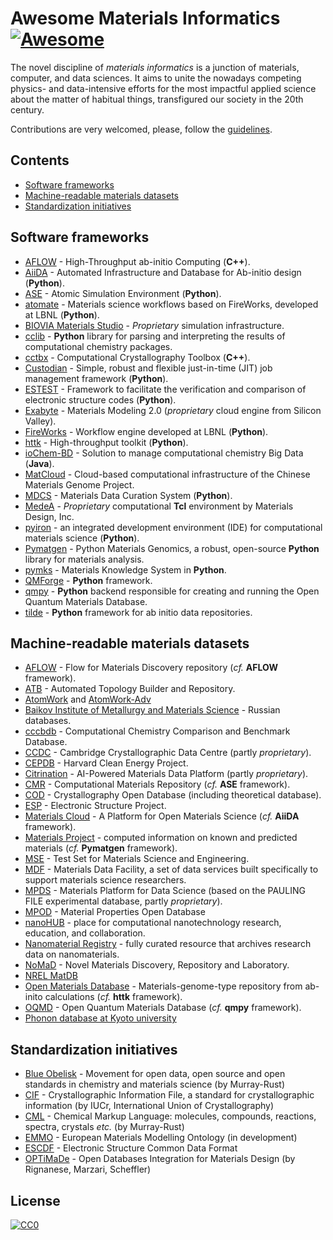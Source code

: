# Awesome Materials Informatics [![Awesome](https://cdn.rawgit.com/sindresorhus/awesome/d7305f38d29fed78fa85652e3a63e154dd8e8829/media/badge.svg)](https://github.com/sindresorhus/awesome)

The novel discipline of _materials informatics_ is a junction of materials, computer, and data sciences. It aims to unite the nowadays competing physics- and data-intensive efforts for the most impactful applied science about the matter of habitual things, transfigured our society in the 20th century.

Contributions are very welcomed, please, follow the [guidelines](/CONTRIBUTING.md).


## Contents

- [Software frameworks](#software-frameworks)
- [Machine-readable materials datasets](#machine-readable-materials-datasets)
- [Standardization initiatives](#standardization-initiatives)


## Software frameworks

- [AFLOW](http://materials.duke.edu/AFLOW) - High-Throughput ab-initio Computing (**C++**).
- [AiiDA](http://aiida.net) - Automated Infrastructure and Database for Ab-initio design (**Python**).
- [ASE](https://wiki.fysik.dtu.dk/ase) - Atomic Simulation Environment (**Python**).
- [atomate](https://hackingmaterials.github.io/atomate) - Materials science workflows based on FireWorks, developed at LBNL (**Python**).
- [BIOVIA Materials Studio](http://accelrys.com/products/collaborative-science/biovia-materials-studio) - _Proprietary_ simulation infrastructure.
- [cclib](http://cclib.github.io) - **Python** library for parsing and interpreting the results of computational chemistry packages.
- [cctbx](https://cctbx.github.io) - Computational Crystallography Toolbox (**C++**).
- [Custodian](https://github.com/materialsproject/custodian) - Simple, robust and flexible just-in-time (JIT) job management framework (**Python**).
- [ESTEST](http://estest.ucdavis.edu) - Framework to facilitate the verification and comparison of electronic structure codes (**Python**).
- [Exabyte](http://exabyte.io) - Materials Modeling 2.0 (_proprietary_ cloud engine from Silicon Valley).
- [FireWorks](https://materialsproject.github.io/fireworks) - Workflow engine developed at LBNL (**Python**).
- [httk](http://httk.openmaterialsdb.se) - High-throughput toolkit (**Python**).
- [ioChem-BD](http://www.iochem-bd.org) - Solution to manage computational chemistry Big Data (**Java**).
- [MatCloud](http://matcloud.cnic.cn) - Cloud-based computational infrastructure of the Chinese Materials Genome Project.
- [MDCS](https://github.com/usnistgov/MDCS) - Materials Data Curation System (**Python**).
- [MedeA](http://www.materialsdesign.com/medea) - _Proprietary_ computational **Tcl** environment by Materials Design, Inc.
- [pyiron](https://github.com/pyiron) - an integrated development environment (IDE) for computational materials science (**Python**).
- [Pymatgen](http://pymatgen.org) - Python Materials Genomics, a robust, open-source **Python** library for materials analysis.
- [pymks](http://pymks.org) - Materials Knowledge System in **Python**.
- [QMForge](http://qmforge.sourceforge.net) - **Python** framework.
- [qmpy](http://pythonhosted.org/qmpy) - **Python** backend responsible for creating and running the Open Quantum Materials Database.
- [tilde](https://github.com/tilde-lab/tilde) - **Python** framework for ab initio data repositories.


## Machine-readable materials datasets

- [AFLOW](http://www.aflowlib.org) - Flow for Materials Discovery repository (_cf._ **AFLOW** framework).
- [ATB](http://compbio.biosci.uq.edu.au/atb) - Automated Topology Builder and Repository.
- [AtomWork](http://crystdb.nims.go.jp/index_en.html) and [AtomWork-Adv](https://atomwork-adv.nims.go.jp)
- [Baikov Institute of Metallurgy and Materials Science](http://bg.imet-db.ru) - Russian databases.
- [cccbdb](http://cccbdb.nist.gov) - Computational Chemistry Comparison and Benchmark Database.
- [CCDC](https://www.ccdc.cam.ac.uk) - Cambridge Crystallographic Data Centre (partly _proprietary_).
- [CEPDB](http://cepdb.molecularspace.org) - Harvard Clean Energy Project.
- [Citrination](https://citrination.com) - AI-Powered Materials Data Platform (partly _proprietary_).
- [CMR](https://wiki.fysik.dtu.dk/cmr) - Computational Materials Repository (_cf._ **ASE** framework).
- [COD](http://crystallography.net) - Crystallography Open Database (including theoretical database).
- [ESP](http://gurka.fysik.uu.se/ESP) - Electronic Structure Project.
- [Materials Cloud](http://www.materialscloud.org) - A Platform for Open Materials Science (_cf._ **AiiDA** framework).
- [Materials Project](http://www.materialsproject.org) - computed information on known and predicted materials (_cf._ **Pymatgen** framework).
- [MSE](http://mse.fhi-berlin.mpg.de) - Test Set for Materials Science and Engineering.
- [MDF](https://materialsdatafacility.org) - Materials Data Facility, a set of data services built specifically to support materials science researchers.
- [MPDS](https://mpds.io) - Materials Platform for Data Science (based on the PAULING FILE experimental database, partly _proprietary_).
- [MPOD](http://mpod.cimav.edu.mx/) - Material Properties Open Database 
- [nanoHUB](https://nanohub.org/developer) - place for computational nanotechnology research, education, and collaboration.
- [Nanomaterial Registry](https://www.nanomaterialregistry.org) - fully curated resource that archives research data on nanomaterials.
- [NoMaD](https://nomad-coe.eu) - Novel Materials Discovery, Repository and Laboratory.
- [NREL MatDB](http://materials.nrel.gov)
- [Open Materials Database](http://openmaterialsdb.se) - Materials-genome-type repository from ab-inito calculations (_cf._ **httk** framework).
- [OQMD](http://oqmd.org) - Open Quantum Materials Database (_cf._ **qmpy** framework).
- [Phonon database at Kyoto university](http://phonondb.mtl.kyoto-u.ac.jp)


## Standardization initiatives

- [Blue Obelisk](http://www.blueobelisk.org) - Movement for open data, open source and open standards in chemistry and materials science (by Murray-Rust)
- [CIF](https://www.iucr.org/resources/cif) - Crystallographic Information File, a standard for crystallographic information (by IUCr, International Union of Crystallography)
- [CML](http://www.xml-cml.org) - Chemical Markup Language: molecules, compounds, reactions, spectra, crystals _etc._ (by Murray-Rust)
- [EMMO](https://emmc.info) - European Materials Modelling Ontology (in development)
- [ESCDF](https://esl.cecam.org/ESCDF_-_Electronic_Structure_Common_Data_Format) - Electronic Structure Common Data Format
- [OPTiMaDe](http://www.optimade.org) - Open Databases Integration for Materials Design (by Rignanese, Marzari, Scheffler)


## License
[![CC0](http://mirrors.creativecommons.org/presskit/buttons/88x31/svg/cc-zero.svg)](https://creativecommons.org/publicdomain/zero/1.0/)
